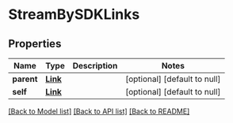 # StreamBySDKLinks

## Properties
Name | Type | Description | Notes
------------ | ------------- | ------------- | -------------
**parent** | [**Link**](Link.md) |  | [optional] [default to null]
**self** | [**Link**](Link.md) |  | [optional] [default to null]

[[Back to Model list]](../README.md#documentation-for-models) [[Back to API list]](../README.md#documentation-for-api-endpoints) [[Back to README]](../README.md)


